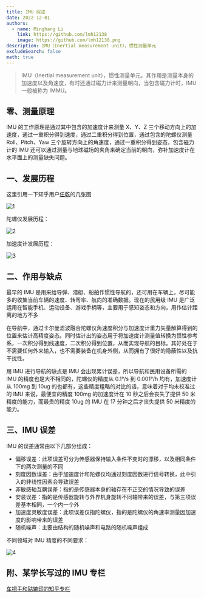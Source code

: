 ```yaml
---
title: IMU 综述
date: 2022-12-01
authors:
  - name: Minghang Li
    link: https://github.com/lmh12138
    image: https://github.com/lmh12138.png
description: IMU（Inertial measurement unit），惯性测量单元
excludeSearch: false
math: true
---
```


> IMU（Inertial measurement unit），惯性测量单元。其作用是测量本身的加速度以及角速度，有时还通过磁力计来测量朝向，当包含磁力计时，IMU 一般被称为 IMMU。

## 零、测量原理

IMU 的工作原理是通过其中包含的加速度计来测量 X、Y、Z 三个移动方向上的加速度，通过一重积分得到速度，通过二重积分得到位置，通过包含的陀螺仪测量 Roll、Pitch、Yaw 三个旋转方向上的角速度，通过一重积分得到姿态，包含磁力计的 IMU 还可以通过测量与地球磁场的夹角来确定当前的朝向，弥补加速度计在水平面上的测量缺失问题。

## 一、发展历程

这里引用一下知乎用户[任乾](https://www.zhihu.com/people/ren-gan-16)的几张图

![1](https://git.nrs-lab.com/LiMinghang23m/picgo-pic/-/raw/main/pictures/2023/01/18_11_43_54_caa43857180b5df9c242c59f9dc8011e.jpeg)

陀螺仪发展历程：

![2](https://git.nrs-lab.com/LiMinghang23m/picgo-pic/-/raw/main/pictures/2023/01/18_11_43_58_567709e353f7d721912910ffe0824086.jpeg)

加速度计发展历程：

![3](https://git.nrs-lab.com/LiMinghang23m/picgo-pic/-/raw/main/pictures/2023/01/18_11_44_4_e5a684d7b3988e15fc8c9d796708be43.jpeg)

## 二、作用与缺点

最早的 IMU 是用来给导弹、潜艇、船舶作惯性导航的，还可用在车辆上，尽可能多的收集当前车辆的速度、转弯率、航向的准确数据。现在的民用级 IMU 是广泛运用在智能手机、运动设备、游戏手柄等，主要用于感知姿态和方向，用作估计距离的地方不多

在导航中，通过卡尔曼滤波融合陀螺仪角速度积分与加速度计重力矢量解算得到的位置来估计高精度姿态。同时估计出的姿态用于将加速度计测量值转换为惯性参考系，一次积分得到线速度，二次积分得到位置，从而实现导航的目标。其好处在于不需要任何外来输入，也不需要装备在机身外侧，从而拥有了很好的隐蔽性以及抗干扰性。

用 IMU 进行导航的缺点是 IMU 会出现累计误差，所以导航和民用设备所需的 IMU 的精度也是大不相同的，陀螺仪的精度从 0.1°/s 到 0.001°/h 均有，加速度计从 100mg 到 10ug 的也都有，这些精度粗略的对比的话，意味着对于均未校准过的 IMU 来说，最便宜的精度 100mg 的加速度计在 10 秒之后会丧失了提供 50 米精度的能力，而最贵的精度 10ug 的 IMU 在 17 分钟之后才丧失提供 50 米精度的能力。

## 三、IMU 误差

IMU 的误差通常由以下几部分组成：

- 偏移误差：此项误差可分为传感器保持输入条件不变时的漂移，以及相同条件下的两次测量的不同
- 刻度因数误差：由于加速度计和陀螺仪均通过刻度因数进行信号转换，此中引入的非线性因素会导致误差
- 非敏感轴互耦误差：指的是传感器本身的轴存在不正交的情况导致的误差
- 安装误差：指的是传感器旋转与外界机身旋转不同轴带来的误差，与第三项误差基本相同，一个内一个外
- 加速度灵敏度误差：此项误差仅指陀螺仪，指的是陀螺仪的角速率测量因加速度的影响带来的误差
- 随机噪声：主要由结构的随机噪声和电路的随机噪声组成

不同领域对 IMU 精度的不同要求：

![4](https://git.nrs-lab.com/LiMinghang23m/picgo-pic/-/raw/main/pictures/2023/01/18_11_44_11_b44a8f21bffbef8247fe139ab50e244b.jpeg)

## 附、某学长写过的 IMU 专栏

[车把手和轱辘印的知乎专栏](https://www.zhihu.com/column/c_1428150857455681536)  
